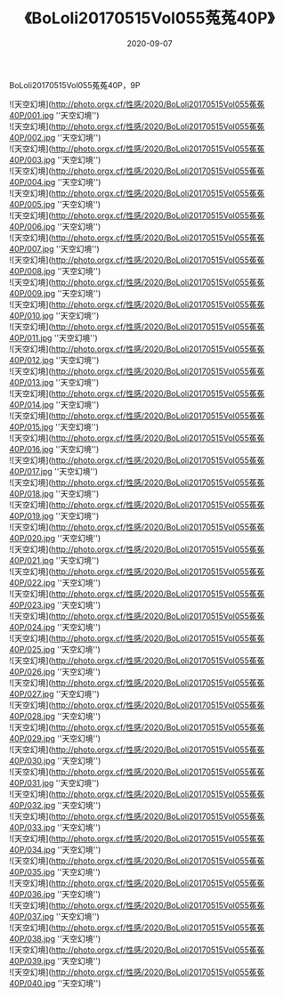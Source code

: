 ﻿---
layout: post
title: 《BoLoli20170515Vol055菟菟40P》
date: 2020-09-07
img: http://photo.orgx.cf/性感/2020/BoLoli20170515Vol055菟菟40P/000.jpg
tags: [美女,性感,泳衣]
---

BoLoli20170515Vol055菟菟40P，9P



![天空幻境](http://photo.orgx.cf/性感/2020/BoLoli20170515Vol055菟菟40P/001.jpg ''天空幻境'')<br>
![天空幻境](http://photo.orgx.cf/性感/2020/BoLoli20170515Vol055菟菟40P/002.jpg ''天空幻境'')<br>
![天空幻境](http://photo.orgx.cf/性感/2020/BoLoli20170515Vol055菟菟40P/003.jpg ''天空幻境'')<br>
![天空幻境](http://photo.orgx.cf/性感/2020/BoLoli20170515Vol055菟菟40P/004.jpg ''天空幻境'')<br>
![天空幻境](http://photo.orgx.cf/性感/2020/BoLoli20170515Vol055菟菟40P/005.jpg ''天空幻境'')<br>
![天空幻境](http://photo.orgx.cf/性感/2020/BoLoli20170515Vol055菟菟40P/006.jpg ''天空幻境'')<br>
![天空幻境](http://photo.orgx.cf/性感/2020/BoLoli20170515Vol055菟菟40P/007.jpg ''天空幻境'')<br>
![天空幻境](http://photo.orgx.cf/性感/2020/BoLoli20170515Vol055菟菟40P/008.jpg ''天空幻境'')<br>
![天空幻境](http://photo.orgx.cf/性感/2020/BoLoli20170515Vol055菟菟40P/009.jpg ''天空幻境'')<br>
![天空幻境](http://photo.orgx.cf/性感/2020/BoLoli20170515Vol055菟菟40P/010.jpg ''天空幻境'')<br>
![天空幻境](http://photo.orgx.cf/性感/2020/BoLoli20170515Vol055菟菟40P/011.jpg ''天空幻境'')<br>
![天空幻境](http://photo.orgx.cf/性感/2020/BoLoli20170515Vol055菟菟40P/012.jpg ''天空幻境'')<br>
![天空幻境](http://photo.orgx.cf/性感/2020/BoLoli20170515Vol055菟菟40P/013.jpg ''天空幻境'')<br>
![天空幻境](http://photo.orgx.cf/性感/2020/BoLoli20170515Vol055菟菟40P/014.jpg ''天空幻境'')<br>
![天空幻境](http://photo.orgx.cf/性感/2020/BoLoli20170515Vol055菟菟40P/015.jpg ''天空幻境'')<br>
![天空幻境](http://photo.orgx.cf/性感/2020/BoLoli20170515Vol055菟菟40P/016.jpg ''天空幻境'')<br>
![天空幻境](http://photo.orgx.cf/性感/2020/BoLoli20170515Vol055菟菟40P/017.jpg ''天空幻境'')<br>
![天空幻境](http://photo.orgx.cf/性感/2020/BoLoli20170515Vol055菟菟40P/018.jpg ''天空幻境'')<br>
![天空幻境](http://photo.orgx.cf/性感/2020/BoLoli20170515Vol055菟菟40P/019.jpg ''天空幻境'')<br>
![天空幻境](http://photo.orgx.cf/性感/2020/BoLoli20170515Vol055菟菟40P/020.jpg ''天空幻境'')<br>
![天空幻境](http://photo.orgx.cf/性感/2020/BoLoli20170515Vol055菟菟40P/021.jpg ''天空幻境'')<br>
![天空幻境](http://photo.orgx.cf/性感/2020/BoLoli20170515Vol055菟菟40P/022.jpg ''天空幻境'')<br>
![天空幻境](http://photo.orgx.cf/性感/2020/BoLoli20170515Vol055菟菟40P/023.jpg ''天空幻境'')<br>
![天空幻境](http://photo.orgx.cf/性感/2020/BoLoli20170515Vol055菟菟40P/024.jpg ''天空幻境'')<br>
![天空幻境](http://photo.orgx.cf/性感/2020/BoLoli20170515Vol055菟菟40P/025.jpg ''天空幻境'')<br>
![天空幻境](http://photo.orgx.cf/性感/2020/BoLoli20170515Vol055菟菟40P/026.jpg ''天空幻境'')<br>
![天空幻境](http://photo.orgx.cf/性感/2020/BoLoli20170515Vol055菟菟40P/027.jpg ''天空幻境'')<br>
![天空幻境](http://photo.orgx.cf/性感/2020/BoLoli20170515Vol055菟菟40P/028.jpg ''天空幻境'')<br>
![天空幻境](http://photo.orgx.cf/性感/2020/BoLoli20170515Vol055菟菟40P/029.jpg ''天空幻境'')<br>
![天空幻境](http://photo.orgx.cf/性感/2020/BoLoli20170515Vol055菟菟40P/030.jpg ''天空幻境'')<br>
![天空幻境](http://photo.orgx.cf/性感/2020/BoLoli20170515Vol055菟菟40P/031.jpg ''天空幻境'')<br>
![天空幻境](http://photo.orgx.cf/性感/2020/BoLoli20170515Vol055菟菟40P/032.jpg ''天空幻境'')<br>
![天空幻境](http://photo.orgx.cf/性感/2020/BoLoli20170515Vol055菟菟40P/033.jpg ''天空幻境'')<br>
![天空幻境](http://photo.orgx.cf/性感/2020/BoLoli20170515Vol055菟菟40P/034.jpg ''天空幻境'')<br>
![天空幻境](http://photo.orgx.cf/性感/2020/BoLoli20170515Vol055菟菟40P/035.jpg ''天空幻境'')<br>
![天空幻境](http://photo.orgx.cf/性感/2020/BoLoli20170515Vol055菟菟40P/036.jpg ''天空幻境'')<br>
![天空幻境](http://photo.orgx.cf/性感/2020/BoLoli20170515Vol055菟菟40P/037.jpg ''天空幻境'')<br>
![天空幻境](http://photo.orgx.cf/性感/2020/BoLoli20170515Vol055菟菟40P/038.jpg ''天空幻境'')<br>
![天空幻境](http://photo.orgx.cf/性感/2020/BoLoli20170515Vol055菟菟40P/039.jpg ''天空幻境'')<br>
![天空幻境](http://photo.orgx.cf/性感/2020/BoLoli20170515Vol055菟菟40P/040.jpg ''天空幻境'')<br>